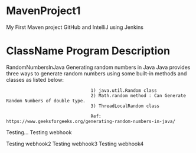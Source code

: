 # MavenProject1
My First Maven project GitHub and IntelliJ using Jenkins

ClassName                           Program Description
=========================================================
RandomNumbersInJava                 Generating random numbers in Java
                                    Java provides three ways to generate random numbers using some built-in methods and classes as listed below:
                                    
                                    1) java.util.Random class
                                    2) Math.random method : Can Generate Random Numbers of double type.
                                    3) ThreadLocalRandom class
                                
                                    Ref: https://www.geeksforgeeks.org/generating-random-numbers-in-java/
                                    
Testing...
Testing webhook

Testing webhook2
Testing webhook3
Testing webhook4

